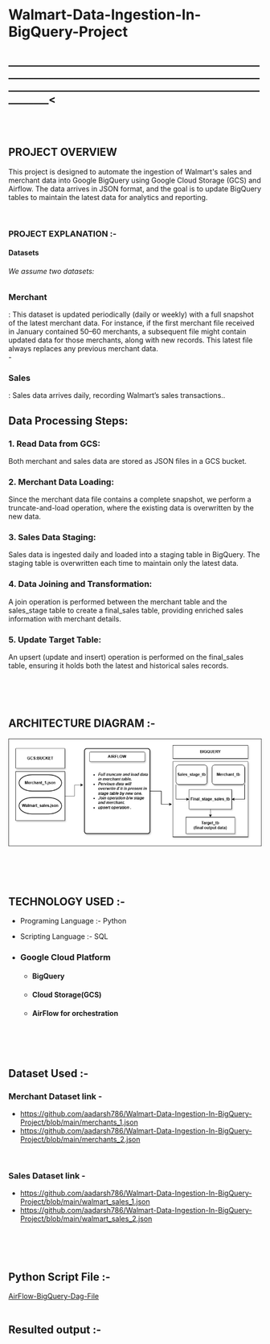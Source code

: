 # Walmart-Data-Ingestion-In-BigQuery-Project <h2>______________________________________________________________________________________________________________________________________________________________<

  <br>
  <br>
   

## PROJECT OVERVIEW

This project is designed to automate the ingestion of Walmart's sales and merchant data into Google BigQuery using Google Cloud Storage (GCS) and Airflow. The data arrives in JSON format, and the goal is to update BigQuery tables to maintain the latest data for analytics and reporting.

 <br>




### PROJECT EXPLANATION :-  

  #### Datasets

   ###### We assume two datasets:
  
   <h3>Merchant</h3> : 
   This dataset is updated periodically (daily or weekly) with a full snapshot of the latest merchant data. For instance, if the first merchant file received in January contained 50–60 merchants, a subsequent file might contain updated data for those merchants, along with new records. This latest file always replaces any previous merchant data.
       <br>
   -  <h3>Sales</h3> :  Sales data arrives daily, recording Walmart’s sales transactions..
   
      

   ## Data Processing Steps:

  <h3>1. Read Data from GCS:</h3>
  Both merchant and sales data are stored as JSON files in a GCS bucket.

<h3>  2.  Merchant Data Loading:</h3>

 Since the merchant data file contains a complete snapshot, we perform a truncate-and-load operation, where the existing data is overwritten by the new data.
<h3>3. Sales Data Staging:</h3>

 Sales data is ingested daily and loaded into a staging table in BigQuery. The staging table is overwritten each time to maintain only the latest data.
<h3>4. Data Joining and Transformation:</h3>

 A join operation is performed between the merchant table and the sales_stage table to create a final_sales table, providing enriched sales information with merchant details.
<h3>5. Update Target Table:</h3>

 An upsert (update and insert) operation is performed on the final_sales table, ensuring it holds both the latest and historical sales records.
      
     

  
























<br>
<br>
<br>

## ARCHITECTURE DIAGRAM :-

![Project Architecture](Walmart_p1.drawio.png)  










<br>
<br>
<br>

## TECHNOLOGY USED :-
*  Programing Language :- Python
  
*  Scripting Language  :- SQL
  
* ### Google Cloud Platform
 
    - #### BigQuery
      
    -  #### Cloud Storage(GCS)
      
    - #### AirFlow for orchestration










<br>
<br>
<br>

## Dataset Used  :-
### Merchant Dataset link -
- https://github.com/aadarsh786/Walmart-Data-Ingestion-In-BigQuery-Project/blob/main/merchants_1.json
- https://github.com/aadarsh786/Walmart-Data-Ingestion-In-BigQuery-Project/blob/main/merchants_2.json

<br>

### Sales Dataset link -
- https://github.com/aadarsh786/Walmart-Data-Ingestion-In-BigQuery-Project/blob/main/walmart_sales_1.json
- https://github.com/aadarsh786/Walmart-Data-Ingestion-In-BigQuery-Project/blob/main/walmart_sales_2.json








<br>
<br>
<br>

## Python Script File  :-
[AirFlow-BigQuery-Dag-File](practicepu.py)
  <br>
  <br>
## Resulted output :-










